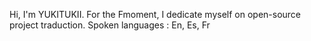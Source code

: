 Hi, I'm YUKITUKII. For the Fmoment, I dedicate myself on open-source project traduction.
Spoken languages : En, Es, Fr

<!---
YUKITUKII/YUKITUKII is a ✨ special ✨ repository because its `README.md` (this file) appears on your GitHub profile.
You can click the Preview link to take a look at your changes.
--->
